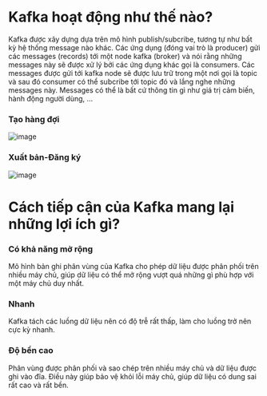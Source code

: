 # Kafka hoạt động như thế nào?
Kafka được xây dựng dựa trên mô hình publish/subcribe, tương tự như bất kỳ hệ thống message nào khác. 
Các ứng dụng (đóng vai trò là producer) gửi các messages (records) tới một node kafka (broker) và nói rằng những messages này sẽ được xử lý bởi các ứng dụng khác gọi là consumers. 
Các messages được gửi tới kafka node sẽ được lưu trữ trong một nơi gọi là topic và sau đó consumer có thể subcribe tới topic đó và lắng nghe những messages này. 
Messages có thể là bất cứ thông tin gì như giá trị cảm biến, hành động người dùng, …  
### Tạo hàng đợi
![image](https://github.com/HuyPham01/docs/assets/96679595/9b30895d-bd04-4827-a09e-a7f7c8fbfba4)  
### Xuất bản-Đăng ký
![image](https://github.com/HuyPham01/docs/assets/96679595/432e3b5c-475d-498a-9806-204825b2ebad)  

# Cách tiếp cận của Kafka mang lại những lợi ích gì?
### Có khả năng mở rộng
Mô hình bản ghi phân vùng của Kafka cho phép dữ liệu được phân phối trên nhiều máy chủ, giúp dữ liệu có thể mở rộng vượt quá những gì phù hợp với một máy chủ duy nhất. 

### Nhanh
Kafka tách các luồng dữ liệu nên có độ trễ rất thấp, làm cho luồng trở nên cực kỳ nhanh. 

### Độ bền cao
Phân vùng được phân phối và sao chép trên nhiều máy chủ và dữ liệu được ghi vào đĩa. Điều này giúp bảo vệ khỏi lỗi máy chủ, giúp dữ liệu có dung sai rất cao và rất bền. 
